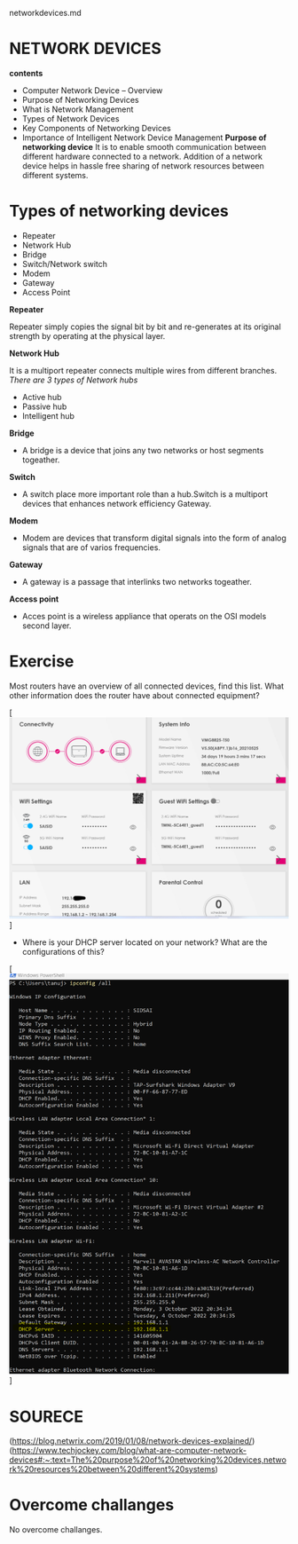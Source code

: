 networkdevices.md
# NETWORK DEVICES
**contents**	
* Computer Network Device – Overview
* Purpose of Networking Devices
* What is Network Management
* Types of Network Devices
* Key Components of Networking Devices
* Importance of Intelligent Network Device Management
**Purpose of networking device**
 It is to enable smooth communication between different hardware connected to a network. Addition of a network device helps in hassle free sharing of network resources between different systems.
 # Types of networking devices
+ Repeater
+ Network Hub
+ Bridge
+ Switch/Network switch
+ Modem
+ Gateway
+ Access Point

**Repeater**

Repeater simply copies the signal bit by bit and re-generates at its original strength by operating at the physical layer.

**Network Hub**

It is a multiport repeater connects multiple wires from different branches.
*There are 3 types of Network hubs*
+ Active hub
+ Passive hub
+ Intelligent hub

**Bridge**

+ A bridge is a device  that joins any two networks or host segments togeather.

**Switch**
+ A switch place more important role than a hub.Switch is a multiport devices that enhances network efficiency Gateway.

**Modem**
+ Modem are devices that transform digital signals into the form of analog signals that are of varios frequencies.

**Gateway**
+ A gateway is a passage that interlinks two networks togeather.

**Access point**
+ Acces point is a wireless appliance that operats on the OSI models second layer.

# Exercise
 Most routers have an overview of all connected devices, find this list. What other information does the router have about connected equipment?

[![alt test](../../00_includes/week2images/networkdetails.png "networkdetails.png")]

- Where is your DHCP server located on your network? What are the configurations of this?

[![alt test](../../00_includes/week2images/Dhcpconfi.png "Dhcpconfi.png")]


# SOURECE
(https://blog.netwrix.com/2019/01/08/network-devices-explained/)
(https://www.techjockey.com/blog/what-are-computer-network-devices#:~:text=The%20purpose%20of%20networking%20devices,network%20resources%20between%20different%20systems)

# Overcome challanges
No overcome challanges.


